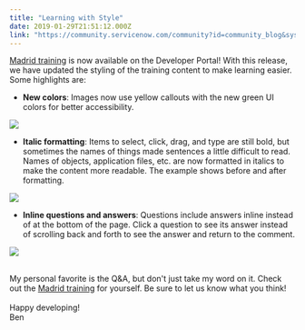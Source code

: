 ```yaml
---
title: "Learning with Style"
date: 2019-01-29T21:51:12.000Z
link: "https://community.servicenow.com/community?id=community_blog&sys_id=fbbb5ba9db9f2780f21f5583ca961939"
---
```

<p class="_2cuy _509y _2vxa"><a href="https://developer.servicenow.com/app.do#!/training/landing?v&#61;madrid" target="_blank" rel="noopener noreferrer nofollow">Madrid training</a> is now available on the Developer Portal! With this release, we have updated the styling of the training content to make learning easier. Some highlights are:</p>
<ul><li><strong>New colors</strong>: Images now use yellow callouts with the new green UI colors for better accessibility. </li></ul>
<p><img src="e7099f61db5f2780f21f5583ca9619f2.iix" /></p>
<ul><li><strong>Italic formatting</strong>: Items to select, click, drag, and type are still bold, but sometimes the names of things made sentences a little difficult to read. Names of objects, application files, etc. are now format<span class="text_exposed_show">ted in italics to make the content more readable. The example shows before and after formatting. </span></li></ul>
<p><img src="323b1b29db9f2780f21f5583ca9619cd.iix" /></p>
<ul><li class="_2cuy _509q _2vxa"><strong><span class="_4yxo">Inline questions and answers</span></strong>: Questions include answers inline instead of at the bottom of the page. Click a question to see its answer instead of scrolling back and forth to see the answer and return to the comment.</li></ul>
<p><img style="max-width: 100%; max-height: 480px;" src="8e391be1db5f2780f21f5583ca96193b.iix" /></p>
<div class="text_exposed_show"> </div>
<div class="text_exposed_show">
<div class="_2cuy _3dgx _2vxa">My personal favorite is the Q&amp;A, but don&#39;t just take my word on it. Check out the <a href="https://developer.servicenow.com/app.do#!/training/landing?v&#61;madrid" target="_blank" rel="noopener noreferrer nofollow">Madrid training</a> for yourself. Be sure to let us know what you think! </div>
<div class="_2cuy _3dgx _2vxa"> </div>
<div class="_2cuy _3dgx _2vxa">Happy developing!</div>
<div class="_2cuy _3dgx _2vxa">Ben</div>
</div>